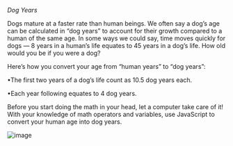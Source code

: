 *Dog Years*

Dogs mature at a faster rate than human beings. We often say a dog’s age can be calculated in “dog years” to account for their growth compared to a human of the same age. In some ways we could say, time moves quickly for dogs — 8 years in a human’s life equates to 45 years in a dog’s life. How old would you be if you were a dog?

Here’s how you convert your age from “human years” to “dog years”:

•The first two years of a dog’s life count as 10.5 dog years each.

•Each year following equates to 4 dog years.

Before you start doing the math in your head, let a computer take care of it! With your knowledge of math operators and variables, use JavaScript to convert your human age into dog years.

![image](https://user-images.githubusercontent.com/80916152/189392615-fa9d8c00-5255-490f-8036-0374486962a5.png)
